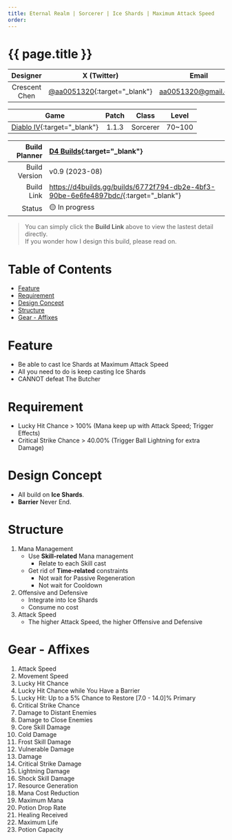 ```yaml
---
title: Eternal Realm | Sorcerer | Ice Shards | Maximum Attack Speed
order: 
---
```


# {{ page.title }} <!-- omit from toc -->

|   Designer    |                          X (Twitter)                          |         Email         |
| :-----------: | :-----------------------------------------------------------: | :-------------------: |
| Crescent Chen | [@aa0051320](https://twitter.com/aa0051320){:target="_blank"} | <aa0051320@gmail.com> |

|                             Game                             | Patch |  Class   | Level  |
| :----------------------------------------------------------: | :---: | :------: | :----: |
| [Diablo IV](https://diablo4.blizzard.com/){:target="_blank"} | 1.1.3 | Sorcerer | 70~100 |

| Build Planner | [D4 Builds](https://d4builds.gg/){:target="_blank"}                                  |
| ------------: | :----------------------------------------------------------------------------------- |
| Build Version | v0.9 (2023-08)                                                                       |
|    Build Link | <https://d4builds.gg/builds/6772f794-db2e-4bf3-90be-6e6fe4897bdc/>{:target="_blank"} |
|        Status | 🟡 In progress                                                                        |

> You can simply click the **Build Link** above to view the lastest detail directly.  
> If you wonder how I design this build, please read on.

# Table of Contents <!-- omit from toc -->
- [Feature](#feature)
- [Requirement](#requirement)
- [Design Concept](#design-concept)
- [Structure](#structure)
- [Gear - Affixes](#gear---affixes)

# Feature
- Be able to cast Ice Shards at Maximum Attack Speed
- All you need to do is keep casting Ice Shards
- CANNOT defeat The Butcher

# Requirement
- Lucky Hit Chance > 100% (Mana keep up with Attack Speed; Trigger Effects)
- Critical Strike Chance > 40.00% (Trigger Ball Lightning for extra Damage)

# Design Concept
- All build on **Ice Shards**.
- **Barrier** Never End.

# Structure
  1. Mana Management
     - Use **Skill-related** Mana management
       - Relate to each Skill cast
     - Get rid of **Time-related** constraints
       - Not wait for Passive Regeneration
       - Not wait for Cooldown
  2. Offensive and Defensive
     - Integrate into Ice Shards
     - Consume no cost
  3. Attack Speed
     - The higher Attack Speed, the higher Offensive and Defensive

<!-- # Terms Explain

| Term                | Skill-related | Time-related |
| :------------------ | :-----------: | :----------: |
| Lucky Hit Chance    |      Yes      |      No      |
| Lucky Hit: ...      |      Yes      |      No      |
| Mana Regeneration   |      No       |     Yes      |
| Mana Generation     |      Yes      |      No      |
| Mana Cost Reduction |      Yes      |      No      | -->

# Gear - Affixes
1. Attack Speed
2. Movement Speed
3. Lucky Hit Chance
4. Lucky Hit Chance while You Have a Barrier
5. Lucky Hit: Up to a 5% Chance to Restore [7.0 - 14.0]% Primary
6. Critical Strike Chance
7. Damage to Distant Enemies
8. Damage to Close Enemies
9. Core Skill Damage
10. Cold Damage
11. Frost Skill Damage
12. Vulnerable Damage
13. Damage
14. Critical Strike Damage
15. Lightning Damage
16. Shock Skill Damage
17. Resource Generation
18. Mana Cost Reduction
19. Maximum Mana
20. Potion Drop Rate
21. Healing Received
22. Maximum Life
23. Potion Capacity
